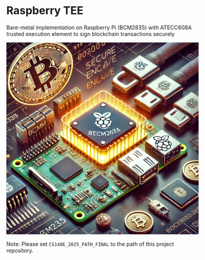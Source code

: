 # Raspberry TEE
Bare-metal implementation on Raspberry Pi (BCM2835) with ATECC608A trusted execution element to sign blockchain transactions securely

![Raspberry TEE](./img/image.png)

Note: Please set `CS140E_2025_PATH_FINAL` to the path of this project repository.